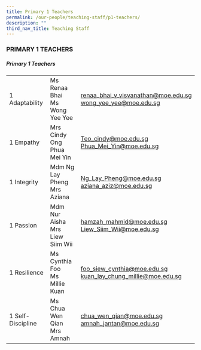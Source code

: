 ```yaml
---
title: Primary 1 Teachers
permalink: /our-people/teaching-staff/p1-teachers/
description: ""
third_nav_title: Teaching Staff
---
```

### PRIMARY 1 TEACHERS

##### Primary 1 Teachers

|  	|  	|  	|
|---	|---	|---	|
| 1 Adaptability 	| Ms Renaa Bhai<br>Ms Wong Yee Yee 	| [renaa\_bhai\_v_visvanathan@moe.edu.sg](mailto:renaa_bhai_v_visvanathan@moe.gov.sg)  <br>[wong\_yee\_yee@moe.edu.sg](mailto:wong_yee_yee@moe.edu.sg) 	|
| 1 Empathy 	| Mrs Cindy Ong<br>Phua Mei Yin 	| [Teo\_cindy\@moe.edu.sg](mailto:Teo_Cindy@moe.edu.sg)  <br>[Phua\_Mei\_Yin@moe.edu.sg](mailto:Phua_Mei_Yin@moe.edu.sg)	|	
| 1 Integrity 	| Mdm Ng Lay Pheng<br>Mrs Aziana 	| [Ng\_Lay_Pheng@moe.edu.sg](mailto:Ng_Lay_Pheng@moe.edu.sg)  <br>[aziana\_aziz\@moe.edu.sg](mailto:aziana_aziz@moe.edu.sg)	|
| 1 Passion 	| Mdm Nur Aisha<br>Mrs Liew Siim Wii 	| [hamzah\_mahmid@moe.edu.sg](mailto:hamzah_mahmid@moe.edu.sg)  <br>[Liew\_Siim_Wii@moe.edu.sg](mailto:Liew_Siim_Wii@moe.edu.sg)	|
| 1 Resilience 	| Ms Cynthia Foo<br>Ms Millie Kuan 	| [foo\_siew\_cynthia@moe.edu.sg](mailto:foo_siew_cynthia@moe.edu.sg)  <br>[kuan\_lay\_chung_millie@moe.edu.sg](mailto:kuan_lay_chung_millie@moe.edu.sg) 	|
|  1 Self-Discipline 	| Ms Chua Wen Qian<br>Mrs Amnah 	| [chua\_wen\_qian@moe.edu.sg](mailto:chua_wen_qian@moe.edu.sg)  <br>[amnah\_jantan@moe.edu.sg](mailto:amnah_jantan@moe.edu.sg)	|